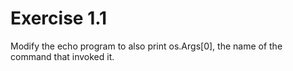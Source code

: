 # Exercise 1.1

Modify the echo program to also print os.Args[0], the name of the command
that invoked it.
